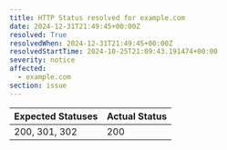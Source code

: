 ```yaml
---
title: HTTP Status resolved for example.com
date: 2024-12-31T21:49:45+00:00Z
resolved: True
resolvedWhen: 2024-12-31T21:49:45+00:00Z
resolvedStartTime: 2024-10-25T21:09:43.191474+00:00
severity: notice
affected:
  - example.com
section: issue
---
```


| Expected Statuses | Actual Status  |
|-------------------|----------------|
| 200, 301, 302 | 200 |
